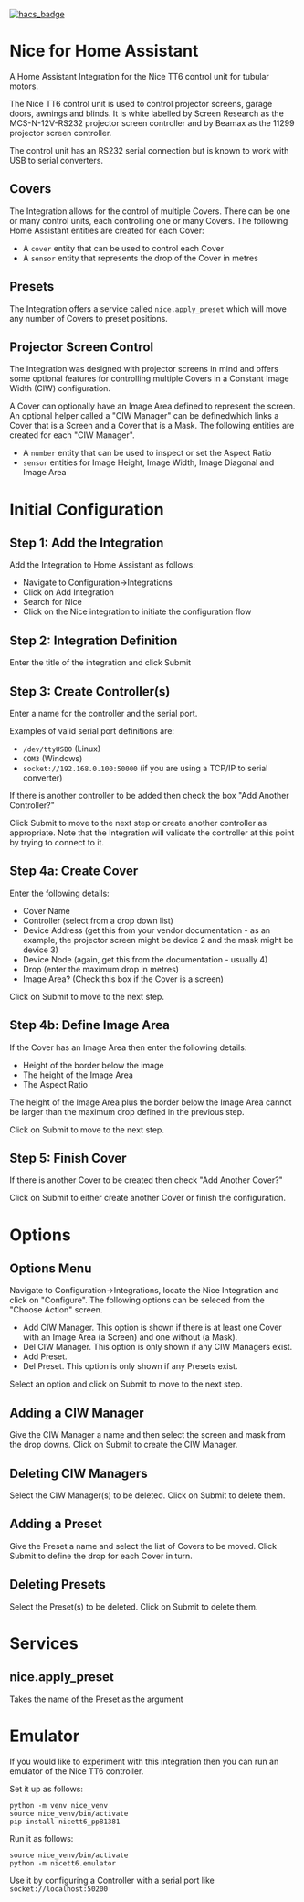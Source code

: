 [![hacs_badge](https://img.shields.io/badge/HACS-Custom-41BDF5.svg)](https://github.com/hacs/integration)

# Nice for Home Assistant

A Home Assistant Integration for the Nice TT6 control unit for tubular motors.

The Nice TT6 control unit is used to control projector screens, garage doors, awnings and blinds. It is white labelled by Screen Research as the MCS-N-12V-RS232 projector screen controller and by Beamax as the 11299 projector screen controller.

The control unit has an RS232 serial connection but is known to work with USB to serial converters.

## Covers

The Integration allows for the control of multiple Covers. There can be one or many control units, each controlling one or many Covers. The following Home Assistant entities are created for each Cover:

- A `cover` entity that can be used to control each Cover
- A `sensor` entity that represents the drop of the Cover in metres

## Presets

The Integration offers a service called `nice.apply_preset` which will move any number of Covers to preset positions.

## Projector Screen Control

The Integration was designed with projector screens in mind and offers some optional features for controlling multiple Covers in a Constant Image Width (CIW) configuration.

A Cover can optionally have an Image Area defined to represent the screen. An optional helper called a "CIW Manager" can be definedwhich links a Cover that is a Screen and a Cover that is a Mask. The following entities are created for each "CIW Manager".

- A `number` entity that can be used to inspect or set the Aspect Ratio
- `sensor` entities for Image Height, Image Width, Image Diagonal and Image Area

# Initial Configuration

## Step 1: Add the Integration

Add the Integration to Home Assistant as follows:

- Navigate to Configuration->Integrations
- Click on Add Integration
- Search for Nice
- Click on the Nice integration to initiate the configuration flow

## Step 2: Integration Definition

Enter the title of the integration and click Submit

## Step 3: Create Controller(s)

Enter a name for the controller and the serial port.

Examples of valid serial port definitions are:

- `/dev/ttyUSB0` (Linux)
- `COM3` (Windows)
- `socket://192.168.0.100:50000` (if you are using a TCP/IP to serial converter)

If there is another controller to be added then check the box "Add Another Controller?"

Click Submit to move to the next step or create another controller as appropriate. Note that the Integration will validate the controller at this point by trying to connect to it.

## Step 4a: Create Cover

Enter the following details:

- Cover Name
- Controller (select from a drop down list)
- Device Address (get this from your vendor documentation - as an example, the projector screen might be device 2 and the mask might be device 3)
- Device Node (again, get this from the documentation - usually 4)
- Drop (enter the maximum drop in metres)
- Image Area? (Check this box if the Cover is a screen)

Click on Submit to move to the next step.

## Step 4b: Define Image Area

If the Cover has an Image Area then enter the following details:

- Height of the border below the image
- The height of the Image Area
- The Aspect Ratio

The height of the Image Area plus the border below the Image Area cannot be larger than the maximum drop defined in the previous step.

Click on Submit to move to the next step.

## Step 5: Finish Cover

If there is another Cover to be created then check "Add Another Cover?"

Click on Submit to either create another Cover or finish the configuration.

# Options

## Options Menu

Navigate to Configuration->Integrations, locate the Nice Integration and click on "Configure". The following options can be seleced from the "Choose Action" screen.

- Add CIW Manager. This option is shown if there is at least one Cover with an Image Area (a Screen) and one without (a Mask).
- Del CIW Manager. This option is only shown if any CIW Managers exist.
- Add Preset.
- Del Preset. This option is only shown if any Presets exist.

Select an option and click on Submit to move to the next step.

## Adding a CIW Manager

Give the CIW Manager a name and then select the screen and mask from the drop downs. Click on Submit to create the CIW Manager.

## Deleting CIW Managers

Select the CIW Manager(s) to be deleted. Click on Submit to delete them.

## Adding a Preset

Give the Preset a name and select the list of Covers to be moved. Click Submit to define the drop for each Cover in turn.

## Deleting Presets

Select the Preset(s) to be deleted. Click on Submit to delete them.

# Services

## nice.apply_preset

Takes the name of the Preset as the argument

# Emulator

If you would like to experiment with this integration then you can run an emulator of the Nice TT6 controller.

Set it up as follows:

```shell
python -m venv nice_venv
source nice_venv/bin/activate
pip install nicett6_pp81381
```

Run it as follows:

```shell
source nice_venv/bin/activate
python -m nicett6.emulator
```

Use it by configuring a Controller with a serial port like `socket://localhost:50200`
